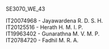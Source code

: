 SE3070_WE_43

IT20074968 - Jayawardena R. D. S. H.  
IT20125516 - Herath H. M. I. P.  
IT19963402 - Gunarathna M. V. M. P.  
IT20784720 - Fadhil M. R. A.  

